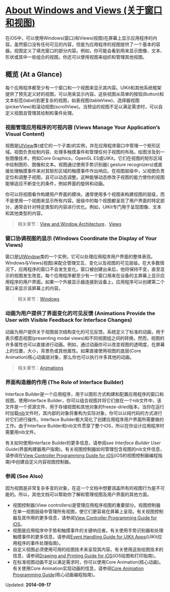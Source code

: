 # [About Windows and Views (关于窗口和视图)](https://developer.apple.com/library/content/documentation/WindowsViews/Conceptual/ViewPG_iPhoneOS/Introduction/Introduction.html)

在iOS中，可以使用Windows(窗口)和Views(视图)在屏幕上显示应用程序的内容。虽然窗口没有任何可见的内容，但是为应用程序的视图提供了一个基本的容器。视图定义了填充窗口的部分内容。例如，你可能会看到用来显示图像、文本、形状或其中一些组合的视图。你还可以使用视图来组织和管理其他视图。

## 概览 (At a Glance)

每个应用程序都至少有一个窗口和一个视图来显示其内容。UIKit和其他系统框架提供了预先定义好的视图，可以用来显示内容。这些视图从简单的按钮(Button)和文本标签(label)到更复杂的视图，如表视图(tableView)、选择器视图(pickerView)和滚动视图(scrollView)。当预设的视图不足以满足需求时，可以自定义视图且管理其绘制和事件处理。

### 视图管理应用程序的可视内容 (Views Manage Your Application’s Visual Content)

视图是[UIView](https://developer.apple.com/reference/uikit/uiview)类(或它的一个子类)的实例，并在应用程序窗口中管理一个矩形区域。视图负责绘制内容、处理多触摸事件和管理任何子视图的布局。绘图涉及到一些图像技术，例如Core Graphics，OpenGL ES或UIKit。它们在视图的矩形区域中绘制图形、图像和文本。视图通过使用手势识别器( gesture recognizers)或直接处理触摸事件来对其矩形区域的触摸事件作出响应。在视图层级中，父视图负责定位和调整子视图，且可以动态调整。这种能够动态修改子视图的能力使你的视图能够适应不断变化的条件，例如界面的旋转和动画。

你可以将视图看作构建用户界面的模块。通常使用多个视图来构建视图的层级，而不是使用一个视图来显示所有内容。层级中的每个视图都呈现了用户界面的特定部分，通常会针对特定类型的内容进行优化。例如，UIKit专门用于呈现图像、文本和其他类型的内容。

>相关章节：[View and Window Architecture](https://developer.apple.com/library/content/documentation/WindowsViews/Conceptual/ViewPG_iPhoneOS/WindowsandViews/WindowsandViews.html#//apple_ref/doc/uid/TP40009503-CH2-SW1)，[Views](https://developer.apple.com/library/content/documentation/WindowsViews/Conceptual/ViewPG_iPhoneOS/CreatingViews/CreatingViews.html#//apple_ref/doc/uid/TP40009503-CH5-SW1)

### 窗口协调视图的显示 (Windows Coordinate the Display of Your Views)

窗口是[UIWindow](https://developer.apple.com/reference/uikit/uiwindow)类的一个实例，它可以处理应用程序用户界面的整体表现。Windows与Views(视图)来配合管理交互、变化以及视图的可见层级。在大多数情况下，应用程序的窗口不会发生变化。窗口被创建出来后，他将保持不变，直至显示的视图发生改变。每个应用程序都至少有一个窗口用来在设备的主屏幕上显示应用程序的用户界面。如果一个外接显示器连接到设备上，应用程序可以创建第二个窗口来显示该屏幕上的内容。

>相关章节：[Windows](https://developer.apple.com/library/content/documentation/WindowsViews/Conceptual/ViewPG_iPhoneOS/CreatingWindows/CreatingWindows.html#//apple_ref/doc/uid/TP40009503-CH4-SW1)

### 动画为用户提供了界面变化的可见反馈 (Animations Provide the User with Visible Feedback for Interface Changes)

动画为用户提供关于视图层次结构变化的可见反馈。系统定义了标准的动画，用于表示模态视图(presenting modal views)和不同视图组之间的转换。然而，视图的许多属性也可以直接进行动画。例如，通过动画你可以改变视图的透明度，在屏幕上的位置，大小，背景色或其他属性。如果直接使用视图的底层(Core Animation)核心动画层对象，那么你也可以执行许多其他的动画。

>相关章节：[Animations](https://developer.apple.com/library/content/documentation/WindowsViews/Conceptual/ViewPG_iPhoneOS/AnimatingViews/AnimatingViews.html#//apple_ref/doc/uid/TP40009503-CH6-SW1)

### 界面构造器的作用 (The Role of Interface Builder)


Interface Builder是一个应用程序，用于以图形方式构建和配置应用程序的窗口和视图。使用Interface Builder，你可以组合视图并将它们放在一个nib文件中，该文件是一个资源文件，用于存储视图和其他对象的freeze-dried版本。当你在运行时加载[nib](https://developer.apple.com/library/content/documentation/Cocoa/Conceptual/LoadingResources/CocoaNibs/CocoaNibs.html#//apple_ref/doc/uid/10000051i-CH4)文件时，其内部的对象将重构为实际对象，你可以以纯代码的方式进行对它们进行操作。Interface Builder极大简化了创建应用程序用户界面所需要做的工作。由于Interface Builder和nib文件贯穿了整个iOS，所以在你设计应用程序时需要用nib文件。

有关如何使用Interface Builder的更多信息，请参阅*see Interface Builder User Guide*(界面构建器用户指南)。有关视图控制器如何管理包含视图的nib文件信息，请参阅在[View Controller Programming Guide for iOS](https://developer.apple.com/library/content/featuredarticles/ViewControllerPGforiPhoneOS/index.html#//apple_ref/doc/uid/TP40007457)(iOS的视图控制器编程指南)中创建自定义内容视图控制器。

### 参阅 (See Also)

因为视图是非常复杂多变的对象，在这一个文档中想要涵盖所有的视图行为是不可能的。所以，其他文档可以帮助你了解和管理视图及用户界面的其他方面。
* 视图控制器(View controllers)是管理应用程序视图的重要部分。视图控制器在单一视图层级中管理所有视图，使它们更容易在屏幕上呈现。有关视图控制器及其作用的更多信息，请参阅[View Controller Programming Guide for iOS](https://developer.apple.com/library/content/featuredarticles/ViewControllerPGforiPhoneOS/index.html#//apple_ref/doc/uid/TP40007457)。
* 视图是应用程序中手势和触摸事件的关键响应者。有关使用手势识别器和处理触摸事件的更多信息，请参阅[Event Handling Guide for UIKit Apps](https://developer.apple.com/library/content/documentation/EventHandling/Conceptual/EventHandlingiPhoneOS/index.html#//apple_ref/doc/uid/TP40009541)(UIKit应用程序的事件处理指南)。
* 自定义视图必须使用可用的绘图技术来呈现其内容。有关使用这些绘图技术的信息，请参阅[Drawing and Printing Guide for iOS](https://developer.apple.com/library/content/documentation/2DDrawing/Conceptual/DrawingPrintingiOS/Introduction/Introduction.html#//apple_ref/doc/uid/TP40010156)(iOS绘图和打印指南)。
* 在标准视图动画不足以满足需求时，你可以使用Core Animation(核心动画)。有关使用Core Animation实现动画的信息，请参阅[Core Animation Programming Guide](https://developer.apple.com/library/content/documentation/Cocoa/Conceptual/CoreAnimation_guide/Introduction/Introduction.html#//apple_ref/doc/uid/TP40004514)(核心动画编程指南)。

Updated: **2014-09-17**

